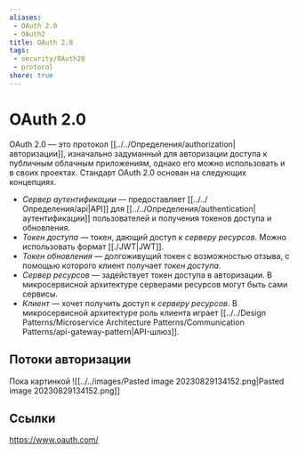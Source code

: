 ```yaml
---
aliases:
 - OAuth 2.0
 - OAuth2
title: OAuth 2.0
tags:
 - security/OAuth20
 - protocol
share: true
---
```

# OAuth 2.0
OAuth 2.0 — это протокол [[../../Определения/authorization|авторизации]], изначально задуманный для авторизации доступа к публичным облачным приложениям, однако его можно использовать и в своих проектах.
Стандарт OAuth 2.0 основан на следующих концепциях.
 - *Сервер аутентификации* — предоставляет [[../../Определения/api|API]] для [[../../Определения/authentication|аутентификации]] пользователей и получения токенов доступа и обновления.
 - *Токен доступа* — токен, дающий доступ к *серверу ресурсов*. Можно использовать формат [[./JWT|JWT]].
 - *Токен обновления* — долгоживущий токен с возможностью отзыва, с помощью которого клиент получает *токен доступа*.
 - *Сервер ресурсов* — задействует токен доступа в авторизации. В микросервисной архитектуре серверами ресурсов могут быть сами сервисы.
 - *Клиент* — хочет получить доступ к *серверу ресурсов*. В микросервисной архитектуре роль клиента играет [[../../Design Patterns/Microservice Architecture Patterns/Communication Patterns/api-gateway-pattern|API-шлюз]].

## Потоки авторизации
Пока картинкой
![[../../images/Pasted image 20230829134152.png|Pasted image 20230829134152.png]]
## Ссылки
https://www.oauth.com/

